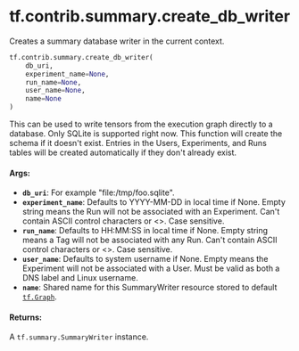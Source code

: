 <div itemscope itemtype="http://developers.google.com/ReferenceObject">
<meta itemprop="name" content="tf.contrib.summary.create_db_writer" />
<meta itemprop="path" content="Stable" />
</div>

# tf.contrib.summary.create_db_writer

Creates a summary database writer in the current context.

``` python
tf.contrib.summary.create_db_writer(
    db_uri,
    experiment_name=None,
    run_name=None,
    user_name=None,
    name=None
)
```

<!-- Placeholder for "Used in" -->

This can be used to write tensors from the execution graph directly
to a database. Only SQLite is supported right now. This function
will create the schema if it doesn't exist. Entries in the Users,
Experiments, and Runs tables will be created automatically if they
don't already exist.

#### Args:


* <b>`db_uri`</b>: For example "file:/tmp/foo.sqlite".
* <b>`experiment_name`</b>: Defaults to YYYY-MM-DD in local time if None.
  Empty string means the Run will not be associated with an
  Experiment. Can't contain ASCII control characters or <>. Case
  sensitive.
* <b>`run_name`</b>: Defaults to HH:MM:SS in local time if None. Empty string
  means a Tag will not be associated with any Run. Can't contain
  ASCII control characters or <>. Case sensitive.
* <b>`user_name`</b>: Defaults to system username if None. Empty means the
  Experiment will not be associated with a User. Must be valid as
  both a DNS label and Linux username.
* <b>`name`</b>: Shared name for this SummaryWriter resource stored to default
  <a href="../../../tf/Graph.md"><code>tf.Graph</code></a>.


#### Returns:

A `tf.summary.SummaryWriter` instance.
